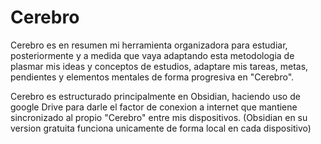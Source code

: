 # Cerebro

Cerebro es en resumen mi herramienta organizadora para estudiar, posteriormente y a medida que vaya adaptando esta metodologia de plasmar mis ideas y conceptos de estudios, adaptare mis tareas, metas, pendientes y elementos mentales de forma progresiva en "Cerebro".

Cerebro es estructurado principalmente en Obsidian, haciendo uso de google Drive para darle el factor de conexion a internet que mantiene sincronizado al propio "Cerebro" entre mis dispositivos. (Obsidian en su version gratuita funciona unicamente de forma local en cada dispositivo)
